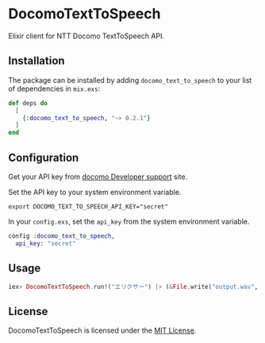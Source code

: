 # DocomoTextToSpeech

<!-- MDOC !-->

Elixir client for NTT Docomo TextToSpeech API.

## Installation

The package can be installed by adding `docomo_text_to_speech` to your list of
dependencies in `mix.exs`:

```elixir
def deps do
  [
    {:docomo_text_to_speech, "~> 0.2.1"}
  ]
end
```

## Configuration

Get your API key from [docomo Developer support](https://dev.smt.docomo.ne.jp/?p=docs.api.page&api_name=text_to_speech&p_name=api_7#tag01) site.

Set the API key to your system environment variable.

```
export DOCOMO_TEXT_TO_SPEECH_API_KEY="secret"
```

In your `config.exs`, set the `api_key` from the system environment variable.

```elixir
config :docomo_text_to_speech,
  api_key: "secret"
```

## Usage

```elixir
iex> DocomoTextToSpeech.run!("エリクサー") |> (&File.write("output.wav", &1)).()
```

## License

DocomoTextToSpeech is licensed under the [MIT License](LICENSE).
